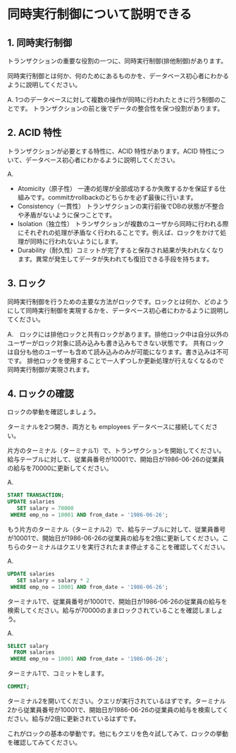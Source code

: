 # 同時実行制御について説明できる


## 1. 同時実行制御

トランザクションの重要な役割の一つに、同時実行制御(排他制御)があります。

同時実行制御とは何か、何のためにあるものかを、データベース初心者にわかるように説明してください。

A. 
1つのデータベースに対して複数の操作が同時に行われたときに行う制御のことです。
トランザクションの前と後でデータの整合性を保つ役割があります。


## 2. ACID 特性

トランザクションが必要とする特性に、ACID 特性があります。ACID 特性について、データベース初心者にわかるように説明してください。

A. 
- Atomicity（原子性） 一連の処理が全部成功するか失敗するかを保証する仕組みです。commitかrollbackのどちらかを必ず最後に行います。
- Consistency（一貫性） トランザクションの実行前後でDBの状態が不整合や矛盾がないように保つことです。
- Isolation（独立性） トランザクションが複数のユーザから同時に行われる際にそれぞれの処理が矛盾なく行われることです。例えば、ロックをかけて処理が同時に行われないようにします。
- Durability（耐久性）コミットが完了すると保存され結果が失われなくなります。異常が発生してデータが失われても復旧できる手段を持ちます。

## 3. ロック

同時実行制御を行うための主要な方法がロックです。ロックとは何か、どのようにして同時実行制御を実現するかを、データベース初心者にわかるように説明してください。

A.　ロックには排他ロックと共有ロックがあります。排他ロック中は自分以外のユーザーがロック対象に読み込みも書き込みもできない状態です。
共有ロックは自分も他のユーザーも含めて読み込みのみが可能になります。書き込みは不可です。
排他ロックを使用することで一人ずつしか更新処理が行えなくなるので同時実行制御が実現されます。

## 4. ロックの確認

ロックの挙動を確認しましょう。

ターミナルを2つ開き、両方とも employees データベースに接続してください。

片方のターミナル（ターミナル1）で、トランザクションを開始してください。給与テーブルに対して、従業員番号が10001で、開始日が1986-06-26の従業員の給与を70000に更新してください。

A. 
```sql
START TRANSACTION;
UPDATE salaries
   SET salary = 70000
 WHERE emp_no = 10001 AND from_date = '1986-06-26';
```

もう片方のターミナル（ターミナル2）で、給与テーブルに対して、従業員番号が10001で、開始日が1986-06-26の従業員の給与を2倍に更新してください。こちらのターミナルはクエリを実行されたまま停止することを確認してください。

A.
```sql
UPDATE salaries
   SET salary = salary * 2
 WHERE emp_no = 10001 AND from_date = '1986-06-26';
 ```

ターミナル1で、従業員番号が10001で、開始日が1986-06-26の従業員の給与を検索してください。給与が70000のままロックされていることを確認しましょう。

A.
```sql
SELECT salary
  FROM salaries
 WHERE emp_no = 10001 AND from_date = '1986-06-26';
```

ターミナル1で、コミットをします。

```sql
COMMIT;
```

ターミナル2を開いてください。クエリが実行されているはずです。ターミナル2から従業員番号が10001で、開始日が1986-06-26の従業員の給与を検索してください。給与が2倍に更新されているはずです。

これがロックの基本の挙動です。他にもクエリを色々試してみて、ロックの挙動を確認してみてください。

